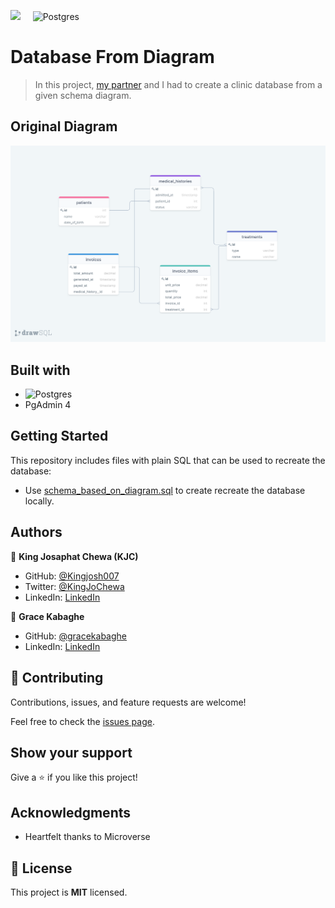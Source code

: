 ![](https://img.shields.io/badge/Microverse-blueviolet)  &nbsp; &nbsp;  ![Postgres](https://img.shields.io/badge/postgres-%23316192.svg?style=for-the-badge&logo=postgresql&logoColor=white)

# Database From Diagram

> In this project, [my partner](https://github.com/gracekabaghe) and I had to create a clinic database from a given schema diagram.


## Original Diagram

![Original Diagram](assets/clinic_diagram.png)

## Built with 

- ![Postgres](https://img.shields.io/badge/postgres-%23316192.svg?style=for-the-badge&logo=postgresql&logoColor=white)
- PgAdmin 4

## Getting Started

This repository includes files with plain SQL that can be used to recreate the database:

- Use [schema_based_on_diagram.sql](./schema_based_on_diagram.sql) to create recreate the database locally.

## Authors

👤 **King Josaphat Chewa (KJC)**

- GitHub: [@Kingjosh007](https://github.com/Kingjosh007)
- Twitter: [@KingJoChewa](https://twitter.com/KingJoChewa)
- LinkedIn: [LinkedIn](https://www.linkedin.com/in/king-josaphat-chewa/)

👤 **Grace Kabaghe**

- GitHub: [@gracekabaghe](https://github.com/gracekabaghe)
- LinkedIn: [LinkedIn](https://www.linkedin.com/in/grace-kabaghe)

## 🤝 Contributing

Contributions, issues, and feature requests are welcome!

Feel free to check the [issues page](../../issues/).

## Show your support

Give a ⭐️ if you like this project!

## Acknowledgments

- Heartfelt thanks to Microverse

## 📝 License

This project is **MIT** licensed.